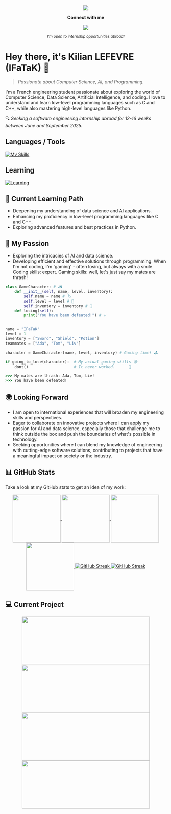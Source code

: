 <div align="center">
  <a href="https://github.com/ifatak">
    <img align="center" src="https://capsule-render.vercel.app/api?type=waving&color=gradient&customColorList=5&height=300&section=header&text=IFaTaK&desc=Engineering%20Student&%20Software%20Enthusiast&fontSize=90&descAlignY=65&animation=fadeIn&descAlign=57" />
  </a>
</div>

<p align="center">
  <strong>Connect with me</strong>
</p>
<p align="center">
  <a target="_blank" href="https://www.linkedin.com/in/kilian-lefevre/"><img src="https://img.shields.io/badge/Kilian%20Lefevre-0077B5?style=for-the-badge&logo=linkedin" /></a>
</p>
<p align="center"><i><sup>I'm open to internship opportunities abroad!</sup></i></p>

# Hey there, it's Kilian LEFEVRE (IFaTaK) 👋

> *Passionate about Computer Science, AI, and Programming.*

I'm a French engineering student passionate about exploring the world of Computer Science, Data Science, Artificial Intelligence, and coding. I love to understand and learn low-level programming languages such as C and C++, while also mastering high-level languages like Python.

🔍 *Seeking a software engineering internship abroad for 12-16 weeks between June and September 2025.*

## Languages / Tools
[![My Skills](https://skillicons.dev/icons?i=python,c,cpp,vscode,matlab,ocaml,cmake,github,git)](https://skillicons.dev)

## Learning
[![Learning](https://skillicons.dev/icons?i=tensorflow,java,js,ts)](https://skillicons.dev)

## 🌱 Current Learning Path
- Deepening my understanding of data science and AI applications.
- Enhancing my proficiency in low-level programming languages like C and C++.
- Exploring advanced features and best practices in Python.

## 🔭 My Passion
- Exploring the intricacies of AI and data science.
- Developing efficient and effective solutions through programming.
When I'm not coding, I'm 'gaming' - often losing, but always with a smile. Coding skills: expert. Gaming skills: well, let's just say my mates are thrash!

```python
class GameCharacter: # 🎮
    def __init__(self, name, level, inventory):
        self.name = name # 🏷️
        self.level = level # 🔢
        self.inventory = inventory # 🎒
    def losing(self):
        print("You have been defeated!") # 💀


name = "IFaTaK"
level = 1
inventory = ["Sword", "Shield", "Potion"]
teammates = ["Ada", "Tom", "Liv"]

character = GameCharacter(name, level, inventory) # Gaming time! 🕹️

if going_to_lose(character):  # My actual gaming skills 😎
    dont()                    # It never worked.      🤔
```
```cmd
>>> My mates are thrash: Ada, Tom, Liv!
>>> You have been defeated!
```
## 🌍 Looking Forward
- I am open to international experiences that will broaden my engineering skills and perspectives.
- Eager to collaborate on innovative projects where I can apply my passion for AI and data science, especially those that challenge me to think outside the box and push the boundaries of what's possible in technology.
- Seeking opportunities where I can blend my knowledge of engineering with cutting-edge software solutions, contributing to projects that have a meaningful impact on society or the industry.

## 📊 GitHub Stats
Take a look at my GitHub stats to get an idea of my work:
<div align="center">
  <a href="https://github.com/ifatak#gh-dark-mode-only">
    <img height=150 align="center" src="https://github-readme-stats.vercel.app/api?username=ifatak&rank_icon=github&hide=contribs&show_icons=true&bg_color=00000000&theme=dark" />
  </a>
  <a href="https://github.com/ifatak#gh-light-mode-only">
    <img height=150 align="center" src="https://github-readme-stats.vercel.app/api?username=ifatak&rank_icon=github&hide=contribs&show_icons=true&bg_color=00000000&theme=default" />
  </a>
  <a href="https://github.com/ifatak#gh-dark-mode-only">
    <img height=150 align="center" src="https://github-readme-stats.vercel.app/api/top-langs?username=ifatak&theme=dark&bg_color=00000000&layout=compact&langs_count=5&card_width=320&size_weight=0.5&count_weight=0.5" />
  </a>
  <a href="https://github.com/ifata#gh-light-mode-only">
    <img height=150 align="center" src="https://github-readme-stats.vercel.app/api/top-langs?username=ifatak&theme=default&bg_color=00000000&layout=compact&langs_count=5&card_width=320&size_weight=0.5&count_weight=0.5" />
  </a>
  <a href="https://github.com/ifatak#gh-dark-mode-only">
    <img id="streak" src="https://streak-stats.demolab.com?user=ifatak&theme=dark&background=EB545400&card_width=707" alt="GitHub Streak" />
  </a>
  <a href="https://github.com/ifatak#gh-light-mode-only">
    <img id="streak" src="https://streak-stats.demolab.com?user=ifatak&background=EB545400&card_width=707" alt="GitHub Streak" />
  </a>
</div>

## 💻 Current Project

<div align="center">
  <a href="https://github.com/IFaTaK/ViraSeqAnalytics#gh-dark-mode-only">
    <img height=150 width=400 align="center" src="https://github-readme-stats.vercel.app/api/pin/?username=ifatak&repo=ViraSeqAnalytics&theme=dark&bg_color=00000000" />
  </a>
  <a href="https://github.com/IFaTaK/ViraSeqAnalytics#gh-light-mode-only">
    <img height=150 width=400 align="center" src="https://github-readme-stats.vercel.app/api/pin/?username=ifatak&repo=ViraSeqAnalytics&theme=default&bg_color=00000000" />
  </a>
  <a href="https://github.com/IFaTaK/K-means-clustering#gh-dark-mode-only">
    <img height=150 width=400 align="center" src="https://github-readme-stats.vercel.app/api/pin/?username=ifatak&repo=K-means-clustering&theme=dark&bg_color=00000000" />
  </a>
  <a href="https://github.com/IFaTaK/K-means-clustering#gh-light-mode-only">
    <img height=150 width=400 align="center" src="https://github-readme-stats.vercel.app/api/pin/?username=ifatak&repo=K-means-clustering&theme=default&bg_color=00000000" />
  </a> 
</div>
